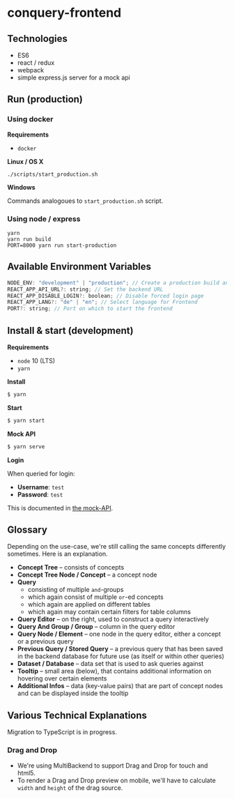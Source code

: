 # conquery-frontend

## Technologies

- ES6
- react / redux
- webpack
- simple express.js server for a mock api

## Run (production)

### Using docker

**Requirements**

- `docker`

**Linux / OS X**

```
./scripts/start_production.sh
```

**Windows**

Commands analogoues to `start_production.sh` script.

### Using node / express


```
yarn
yarn run build
PORT=8000 yarn run start-production
```

## Available Environment Variables

````js
NODE_ENV: "development" | "production"; // Create a production build and disable debuggers when set to production   
REACT_APP_API_URL?: string; // Set the backend URL
REACT_APP_DISABLE_LOGIN?: boolean; // Disable forced login page
REACT_APP_LANG?: "de" | "en"; // Select language for Frontend
PORT?: string; // Port on which to start the frontend
````


## Install & start (development)

**Requirements**

- `node` 10 (LTS)
- `yarn`

**Install**

```bash
$ yarn
```

**Start**

```bash
$ yarn start
```

**Mock API**

```bash
$ yarn serve
```

**Login**

When queried for login:

- **Username**: `test`
- **Password**: `test`

This is documented in [the mock-API](https://github.com/bakdata/conquery/blob/develop/frontend/mock-api/index.js).

## Glossary

Depending on the use-case, we're still calling the same concepts differently sometimes. Here is an explanation.

- **Concept Tree** – consists of concepts
- **Concept Tree Node / Concept** – a concept node
- **Query**
  - consisting of multiple `and`-groups
  - which again consist of multiple `or`-ed concepts
  - which again are applied on different tables
  - which again may contain certain filters for table columns
- **Query Editor** – on the right, used to construct a query interactively
- **Query And Group / Group** – column in the query editor
- **Query Node / Element** – one node in the query editor, either a concept or a previous query
- **Previous Query / Stored Query** – a previous query that has been saved in the backend database for future use (as itself or within other queries)
- **Dataset / Database** – data set that is used to ask queries against
- **Tooltip** – small area (below), that contains additional information on hovering over certain elements
- **Additional Infos** – data (key-value pairs) that are part of concept nodes and can be displayed inside the tooltip

## Various Technical Explanations

Migration to TypeScript is in progress.

### Drag and Drop

- We're using MultiBackend to support Drag and Drop for touch and html5.
- To render a Drag and Drop preview on mobile, we'll have to calculate `width` and `height` of the drag source.

